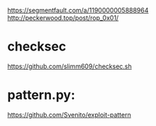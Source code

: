 https://segmentfault.com/a/1190000005888964
http://peckerwood.top/post/rop_0x01/
# checksec
https://github.com/slimm609/checksec.sh

# pattern.py:
https://github.com/Svenito/exploit-pattern
